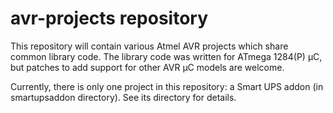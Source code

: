 # avr-projects repository

This repository will contain various Atmel AVR projects which share common library code.
The library code was written for ATmega 1284(P) µC, but patches to add support for other AVR µC models are welcome.

Currently, there is only one project in this repository: a Smart UPS addon (in smartupsaddon directory).
See its directory for details.
